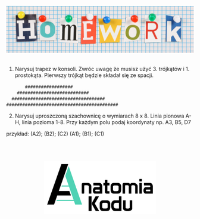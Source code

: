 <p align="center">
    <img src="../images/homework.png" width="800">
    <br/><br/>
</p>

1. Narysuj trapez w konsoli. Zwróc uwagę że musisz użyć 3. trójkątów i 1. prostokąta. Pierwszy trójkąt będzie składał się ze spacji.

```
       ################## 
    ###########################
  ###################################
##########################################
```

2. Narysuj uproszczoną szachownicę o wymiarach 8 x 8. Linia pionowa A-H, linia pozioma 1-8. Przy każdym polu podaj koordynaty np. A3, B5, D7

przykład: 
(A2); (B2); (C2)
(A1); (B1); (C1)

<p align="center">
    <br/><br/><br/>
    <img src="../images/logo-ak.png" width="300">
</p>